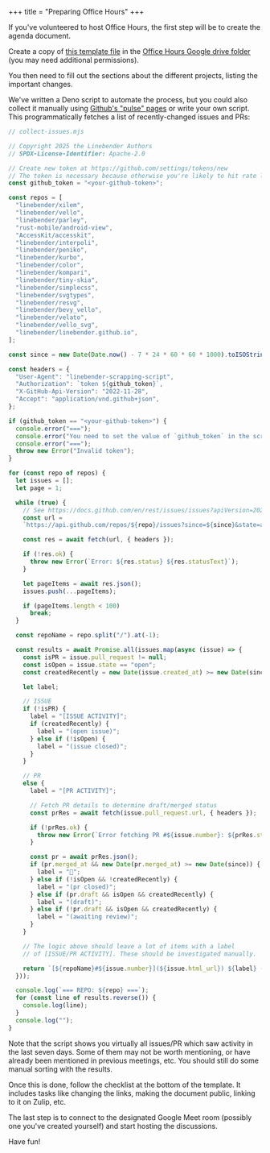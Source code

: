 +++
title = "Preparing Office Hours"
+++

If you've volunteered to host Office Hours, the first step will be to create the agenda document.

Create a copy of [this template file](https://docs.google.com/document/d/10wUKjCAEIvYCQLnp_QpdFrAXkO0sBnarG2abbI7mduQ/edit?tab=t.0) in the [Office Hours Google drive folder](https://drive.google.com/drive/folders/1mmrRnlpYb3j5P0ewAOcY_zj2tTH5u5aO) (you may need additional permissions).

You then need to fill out the sections about the different projects, listing the important changes.

We've written a Deno script to automate the process, but you could also collect it manually using [Github's "pulse" pages](https://github.com/linebender/vello/pulse) or write your own script.
This programmatically fetches a list of recently-changed issues and PRs:

```js
// collect-issues.mjs

// Copyright 2025 the Linebender Authors
// SPDX-License-Identifier: Apache-2.0

// Create new token at https://github.com/settings/tokens/new
// The token is necessary because otherwise you're likely to hit rate limits
const github_token = "<your-github-token>";

const repos = [
  "linebender/xilem",
  "linebender/vello",
  "linebender/parley",
  "rust-mobile/android-view",
  "AccessKit/accesskit",
  "linebender/interpoli",
  "linebender/peniko",
  "linebender/kurbo",
  "linebender/color",
  "linebender/kompari",
  "linebender/tiny-skia",
  "linebender/simplecss",
  "linebender/svgtypes",
  "linebender/resvg",
  "linebender/bevy_vello",
  "linebender/velato",
  "linebender/vello_svg",
  "linebender/linebender.github.io",
];

const since = new Date(Date.now() - 7 * 24 * 60 * 60 * 1000).toISOString();

const headers = {
  "User-Agent": "linebender-scrapping-script",
  "Authorization": `token ${github_token}`,
  "X-GitHub-Api-Version": "2022-11-28",
  "Accept": "application/vnd.github+json",
};

if (github_token == "<your-github-token>") {
  console.error("===");
  console.error("You need to set the value of `github_token` in the script!");
  console.error("===");
  throw new Error("Invalid token");
}

for (const repo of repos) {
  let issues = [];
  let page = 1;

  while (true) {
    // See https://docs.github.com/en/rest/issues/issues?apiVersion=2022-11-28#list-repository-issues
    const url =
    `https://api.github.com/repos/${repo}/issues?since=${since}&state=all&per_page=100&page=${page}`;

    const res = await fetch(url, { headers });

    if (!res.ok) {
      throw new Error(`Error: ${res.status} ${res.statusText}`);
    }

    let pageItems = await res.json();
    issues.push(...pageItems);

    if (pageItems.length < 100)
      break;
  }

  const repoName = repo.split("/").at(-1);

  const results = await Promise.all(issues.map(async (issue) => {
    const isPR = issue.pull_request != null;
    const isOpen = issue.state == "open";
    const createdRecently = new Date(issue.created_at) >= new Date(since);

    let label;

    // ISSUE
    if (!isPR) {
      label = "[ISSUE ACTIVITY]";
      if (createdRecently) {
        label = "(open issue)";
      } else if (!isOpen) {
        label = "(issue closed)";
      }
    }

    // PR
    else {
      label = "[PR ACTIVITY]";

      // Fetch PR details to determine draft/merged status
      const prRes = await fetch(issue.pull_request.url, { headers });

      if (!prRes.ok) {
        throw new Error(`Error fetching PR #${issue.number}: ${prRes.status} ${prRes.statusText}`);
      }

      const pr = await prRes.json();
      if (pr.merged_at && new Date(pr.merged_at) >= new Date(since)) {
        label = "🎉";
      } else if (!isOpen && !createdRecently) {
        label = "(pr closed)";
      } else if (pr.draft && isOpen && createdRecently) {
        label = "(draft)";
      } else if (!pr.draft && isOpen && createdRecently) {
        label = "(awaiting review)";
      }
    }

    // The logic above should leave a lot of items with a label
    // of [ISSUE/PR ACTIVITY]. These should be investigated manually.

    return `[${repoName}#${issue.number}](${issue.html_url}) ${label} - ${issue.title}`;
  }));

  console.log(`=== REPO: ${repo} ===`);
  for (const line of results.reverse()) {
    console.log(line);
  }
  console.log("");
}
```

Note that the script shows you virtually all issues/PR which saw activity in the last seven days.
Some of them may not be worth mentioning, or have already been mentioned in previous meetings, etc.
You should still do some manual sorting with the results.

Once this is done, follow the checklist at the bottom of the template.
It includes tasks like changing the links, making the document public, linking to it on Zulip, etc.

The last step is to connect to the designated Google Meet room (possibly one you've created yourself) and start hosting the discussions.

Have fun!
